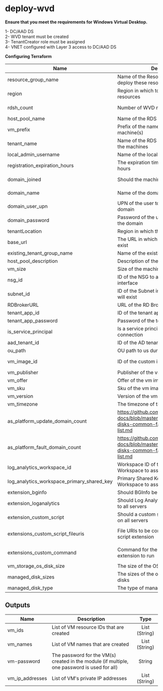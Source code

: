 # deploy-wvd

<b>Ensure that you meet the requirements for Windows Virtual Desktop.</b>

1- DC/AAD DS <br>
2- WVD tenant must be created <br>
3- TenantCreator role must be assigned <br>
4- VNET configured with Layer 3 access to DC/AAD DS <br>

<b>Configuring Terraform</b>

| Name | Description | Type | Default | Required |
|------|-------------|:----:|:-----:|:-----:|
|resource_group_name|Name of the Resource Group in which to deploy these resources|String|-|Yes|
|region|Region in which to deploy these resources|String|-|Yes|
|rdsh_count|Number of WVD machines to deploy|Int|1|Only if deploying more than 1|
|host_pool_name|Name of the RDS host pool|String|-|Yes|
|vm_prefix|Prefix of the name of the WVD machine(s)|String|-|Yes|
|tenant_name|Name of the RDS tenant associated with the machines|String|-|Yes|
|local_admin_username|Name of the local admin account|String|rdshadm|No|
|registration_expiration_hours|The expiration time for registration in hours|String|48|No|
|domain_joined|Should the machine join a domain|String (Bool)|true|No|
|domain_name|Name of the domain to join|String|-|If `domain_joined` is set to `true`|
|domain_user_upn|UPN of the user to authenticate with the domain|String|-|If `domain_joined` is set to `true`|
|domain_password|Password of the user to authenticate with the domain|String|-|If `domain_joined` is set to `true`|
|tenantLocation|Region in which the RDS tenant exists|String|eastus|No|
|base_url|The URL in which the RDS components exist|String|<https://raw.githubusercontent.com/Azure/RDS-Templates/master/wvd-templates>|No|
|existing_tenant_group_name|Name of the existing tenant group|String|Default Tenant Group|No|
|host_pool_description|Description of the RDS host pool|String|Created through Terraform template|No|
|vm_size|Size of the machine to deploy|String|Standard_F2s|No|
|nsg_id|ID of the NSG to associate the network interface|String|-|No|
|subnet_id|ID of the Subnet in which the machines will exist|String|-|Yes|
|RDBrokerURL|URL of the RD Broker|String|<https://rdbroker.wvd.microsoft.com>|No|
|tenant_app_id|ID of the tenant app|String|-|Yes|
|tenant_app_password|Password of the tenant app|String|-|Yes|
|is_service_principal|Is a service principal used for RDS connection|String|true|No|
|aad_tenant_id|ID of the AD tenant|String|-|Yes|
|ou_path|OU path to us during domain join|String|-|Yes|
|vm_image_id|ID of the custom image to use|String|-|If no vm image attributes are set|
|vm_publisher|Publisher of the vm image|String|-|If `vm_image_id` is not set|
|vm_offer|Offer of the vm image|String|-|If `vm_image_id` is not set|
|vm_sku|Sku of the vm image|String|-|If `vm_image_id` is not set|
|vm_version|Version of the vm image|String|-|If `vm_image_id` is not set|
|vm_timezone|The timezone of the vms|String|-|Yes|
|as_platform_update_domain_count|<https://github.com/MicrosoftDocs/azure-docs/blob/master/includes/managed-disks-common-fault-domain-region-list.md>|Int|5|No|
|as_platform_fault_domain_count|<https://github.com/MicrosoftDocs/azure-docs/blob/master/includes/managed-disks-common-fault-domain-region-list.md>|Int|3|No|
|log_analytics_workspace_id|Workspace ID of the Log Analytics Workspace to associate the VMs with|String|-|Yes|
|log_analytics_workspace_primary_shared_key|Primary Shared Key of the Log Analytics Workspace to associate the VMs with|String|-|Yes|
|extension_bginfo|Should BGInfo be attached to all servers|String|true|No|
|extension_loganalytics|Should Log Analytics agent be attached to all servers|String|true|No|
|extension_custom_script|Should a custom script extension be run on all servers|String|false|No|
|extensions_custom_script_fileuris|File URIs to be consumed by the custom script extension|List (String)|-|If `extension_custom_script` is set to `true`|
|extensions_custom_command|Command for the custom script extension to run|String|-|If `extension_custom_script` is set to `true`|
|vm_storage_os_disk_size|The size of the OS disk|String|128|No|
|managed_disk_sizes|The sizes of the optional manged data disks|List (String)|-|No|
|managed_disk_type|The type of managed disk(s) to attach|String|Standard_LRS|No|

## Outputs

| Name | Description | Type |
|------|-------------|:----:|
|vm_ids|List of VM resource IDs that are created|List (String)|
|vm_names|List of VM names that are created|List (String)|
|vm-password|The password for the VM(s) created in the module (if multiple, one password is used for all)|String|
|vm_ip_addresses|List of VM's private IP addresses|List (String)|
